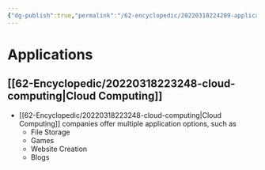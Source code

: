 ```yaml
---
{"dg-publish":true,"permalink":"/62-encyclopedic/20220318224209-applications/","dgHomeLink":true,"dgPassFrontmatter":false}
---
```



# Applications

## [[62-Encyclopedic/20220318223248-cloud-computing|Cloud Computing]]

- [[62-Encyclopedic/20220318223248-cloud-computing|Cloud Computing]] companies offer multiple application options, such as
  - File Storage
  - Games
  - Website Creation
  - Blogs
